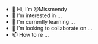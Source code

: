 - 👋 Hi, I’m @Missmendy
- 👀 I’m interested in ...
- 🌱 I’m currently learning ...
- 💞️ I’m looking to collaborate on ...
- 📫 How to re ...

<!---
Missmendy/Missmendy is a ✨ special ✨ repository because its `README.md` (this file) appears on your GitHub profile.
You can click the Preview link to take a look at your changes.
--->





